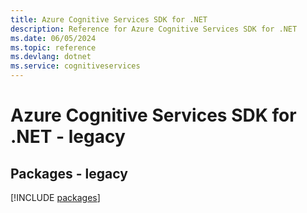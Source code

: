 ```yaml
---
title: Azure Cognitive Services SDK for .NET
description: Reference for Azure Cognitive Services SDK for .NET
ms.date: 06/05/2024
ms.topic: reference
ms.devlang: dotnet
ms.service: cognitiveservices
---
```

# Azure Cognitive Services SDK for .NET - legacy
## Packages - legacy
[!INCLUDE [packages](cognitive-services-index.md)]